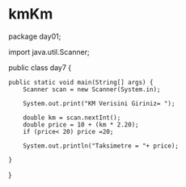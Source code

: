 # kmKm
package day01;

import java.util.Scanner;

public class day7 {

    public static void main(String[] args) {
        Scanner scan = new Scanner(System.in);
        
        System.out.print("KM Verisini Giriniz= ");
        
        double km = scan.nextInt();
        double price = 10 + (km * 2.20);
        if (price< 20) price =20;
        
        System.out.println("Taksimetre = "+ price);

    }
    
}

